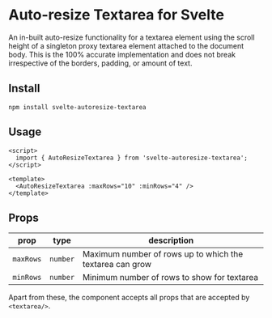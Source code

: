 # Auto-resize Textarea for Svelte

An in-built auto-resize functionality for a textarea element using the scroll height of a singleton proxy textarea element attached to the document body. This is the 100% accurate implementation and does not break irrespective of the borders, padding, or amount of text.

## Install

`npm install svelte-autoresize-textarea`

## Usage

```svelte
<script>
  import { AutoResizeTextarea } from 'svelte-autoresize-textarea';
</script>

<template>
  <AutoResizeTextarea :maxRows="10" :minRows="4" />
</template>
```

## Props

| prop      | type     | description                                              |
| --------- | -------- | -------------------------------------------------------- |
| `maxRows` | `number` | Maximum number of rows up to which the textarea can grow |
| `minRows` | `number` | Minimum number of rows to show for textarea              |

Apart from these, the component accepts all props that are accepted by `<textarea/>`.
